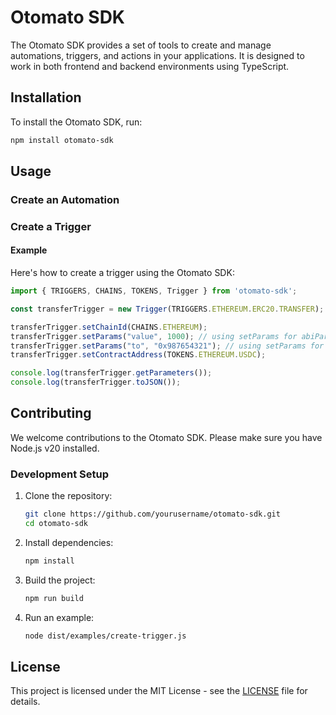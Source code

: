 
# Otomato SDK

The Otomato SDK provides a set of tools to create and manage automations, triggers, and actions in your applications. It is designed to work in both frontend and backend environments using TypeScript.

## Installation

To install the Otomato SDK, run:

```bash
npm install otomato-sdk
```

## Usage

### Create an Automation

### Create a Trigger

#### Example

Here's how to create a trigger using the Otomato SDK:

```typescript
import { TRIGGERS, CHAINS, TOKENS, Trigger } from 'otomato-sdk';

const transferTrigger = new Trigger(TRIGGERS.ETHEREUM.ERC20.TRANSFER);

transferTrigger.setChainId(CHAINS.ETHEREUM);
transferTrigger.setParams("value", 1000); // using setParams for abiParams.value
transferTrigger.setParams("to", "0x987654321"); // using setParams for abiParams.to
transferTrigger.setContractAddress(TOKENS.ETHEREUM.USDC);

console.log(transferTrigger.getParameters());
console.log(transferTrigger.toJSON());
```

## Contributing

We welcome contributions to the Otomato SDK. Please make sure you have Node.js v20 installed.

### Development Setup

1. Clone the repository:
    ```bash
    git clone https://github.com/yourusername/otomato-sdk.git
    cd otomato-sdk
    ```

2. Install dependencies:
    ```bash
    npm install
    ```

3. Build the project:
    ```bash
    npm run build
    ```

4. Run an example:
    ```bash
    node dist/examples/create-trigger.js
    ```

## License

This project is licensed under the MIT License - see the [LICENSE](LICENSE) file for details.
